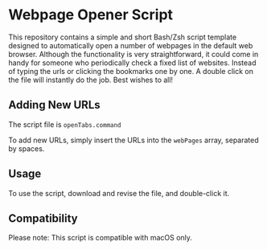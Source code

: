 # Webpage Opener Script

This repository contains a simple and short Bash/Zsh script template designed to automatically open a number of webpages in the default web browser. Although the functionality is very straightforward, it could come in handy for someone who periodically check a fixed list of websites. Instead of typing the urls or clicking the bookmarks one by one. A double click on the file will instantly do the job. Best wishes to all!


## Adding New URLs

The script file is `openTabs.command`

To add new URLs, simply insert the URLs into the `webPages` array, separated by spaces.

## Usage

To use the script, download and revise the file, and double-click it.

## Compatibility

Please note: This script is compatible with macOS only.
